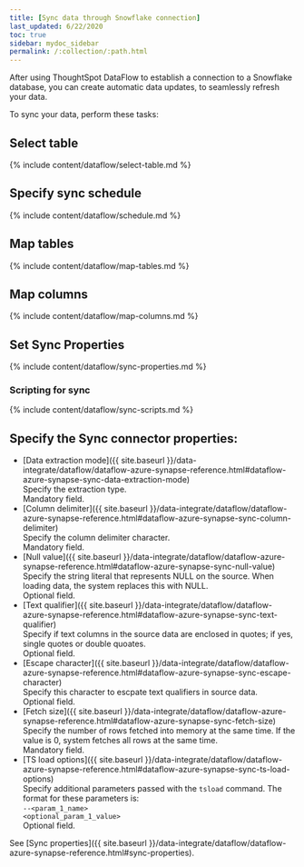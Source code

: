 ```yaml
---
title: [Sync data through Snowflake connection]
last_updated: 6/22/2020
toc: true
sidebar: mydoc_sidebar
permalink: /:collection/:path.html
---
```

After using ThoughtSpot DataFlow to establish a connection to a Snowflake database, you can create automatic data updates, to seamlessly refresh your data.

To sync your data, perform these tasks:

## Select table
{% include content/dataflow/select-table.md %}

## Specify sync schedule
{% include content/dataflow/schedule.md %}

## Map tables

{% include content/dataflow/map-tables.md %}

## Map columns

{% include content/dataflow/map-columns.md %}

## Set Sync Properties

{% include content/dataflow/sync-properties.md %}

### Scripting for sync

{% include content/dataflow/sync-scripts.md %}

## Specify the Sync connector properties:

   <!--![Enter sync details]({{ site.baseurl }}/images/dataflow-azure-snowflake-sync.png "Enter sync details")-->

   * [Data extraction mode]({{ site.baseurl }}/data-integrate/dataflow/dataflow-azure-synapse-reference.html#dataflow-azure-synapse-sync-data-extraction-mode)<br/>Specify the extraction type.<br/>Mandatory field.
   * [Column delimiter]({{ site.baseurl }}/data-integrate/dataflow/dataflow-azure-synapse-reference.html#dataflow-azure-synapse-sync-column-delimiter)<br/>Specify the column delimiter character.<br/>Mandatory field.
   * [Null value]({{ site.baseurl }}/data-integrate/dataflow/dataflow-azure-synapse-reference.html#dataflow-azure-synapse-sync-null-value)<br/>Specify the string literal that represents NULL on the source. When loading data, the system replaces this with NULL.<br/>Optional field.
   * [Text qualifier]({{ site.baseurl }}/data-integrate/dataflow/dataflow-azure-synapse-reference.html#dataflow-azure-synapse-sync-text-qualifier)<br/>Specify if text columns in the source data are enclosed in quotes; if yes, single quotes or double quoates.<br/>Optional field.
   * [Escape character]({{ site.baseurl }}/data-integrate/dataflow/dataflow-azure-synapse-reference.html#dataflow-azure-synapse-sync-escape-character)<br/>Specify this character to escpate text qualifiers in source data.<br/>Optional field.
   * [Fetch size]({{ site.baseurl }}/data-integrate/dataflow/dataflow-azure-synapse-reference.html#dataflow-azure-synapse-sync-fetch-size)<br/>Specify the number of rows fetched into memory at the same time. If the value is 0, system fetches all rows at the same time.<br/>Mandatory field.
   * [TS load options]({{ site.baseurl }}/data-integrate/dataflow/dataflow-azure-synapse-reference.html#dataflow-azure-synapse-sync-ts-load-options)<br/>Specify additional parameters passed with the <code>tsload</code> command. The format for these parameters is:<br/><code>--&lt;param_1_name&gt; &lt;optional_param_1_value&gt;</code><br/>Optional field.

   See [Sync properties]({{ site.baseurl }}/data-integrate/dataflow/dataflow-azure-synapse-reference.html#sync-properties).
